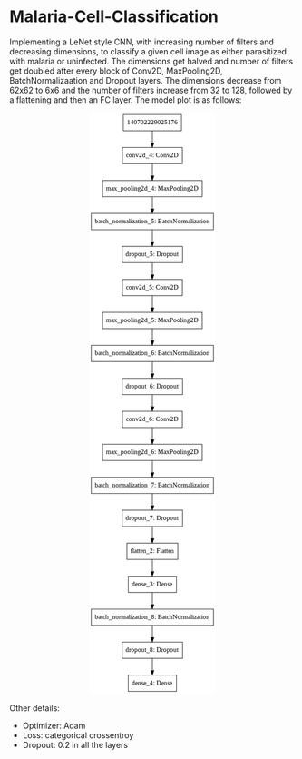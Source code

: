 # Malaria-Cell-Classification
Implementing a LeNet style CNN, with increasing number of filters and decreasing dimensions, to classify a given cell image as either parasitized with malaria or uninfected. The dimensions get halved and number of filters get doubled after every block of Conv2D, MaxPooling2D, BatchNormalizaation and Dropout layers. The dimensions decrease from 62x62 to 6x6 and the number of filters increase from 32 to 128, followed by a flattening and then an FC layer. The model plot is as follows:

<p align="center">
  <img src="img/model.png">
</p>

Other details:
- Optimizer: Adam
- Loss: categorical crossentroy
- Dropout: 0.2 in all the layers
